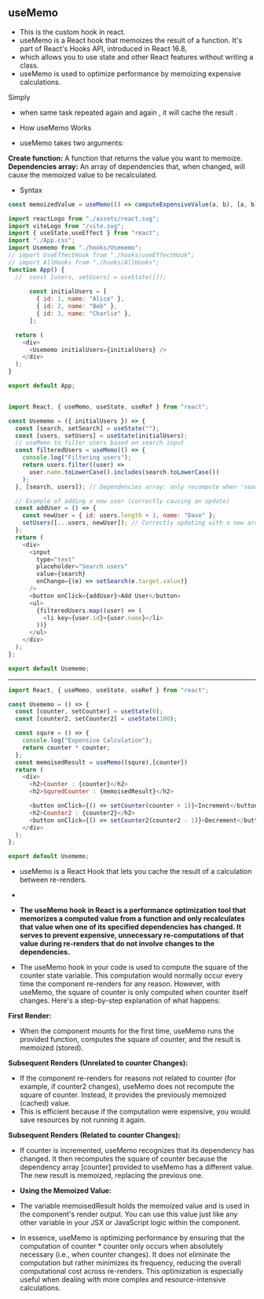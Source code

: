 ## useMemo 

- This is the custom hook in react.
- useMemo is a React hook that memoizes the result of a function. It's part of React's Hooks API, introduced in React 16.8,
- which allows you to use state and other React features without writing a class.
- useMemo is used to optimize performance by memoizing expensive calculations.

Simply

- when same task repeated again and again , it will cache the result .

- How useMemo Works
- useMemo takes two arguments:

**Create function:** A function that returns the value you want to memoize.
**Dependencies array:** An array of dependencies that, when changed, will cause the memoized value to be recalculated.


- Syntax

```js
const memoizedValue = useMemo(() => computeExpensiveValue(a, b), [a, b]);
```



```js
import reactLogo from "./assets/react.svg";
import viteLogo from "/vite.svg";
import { useState,useEffect } from "react";
import "./App.css";
import Usememo from "./hooks/Usememo";
// import UseEffectHook from "./hooks/useEffectHook";
// import AllHooks from "./hooks/AllHooks";
function App() {
  //  const [users, setUsers] = useState([]);
    
      const initialUsers = [
        { id: 1, name: "Alice" },
        { id: 2, name: "Bob" },
        { id: 3, name: "Charlie" },
      ];

  return (
    <div>
      <Usememo initialUsers={initialUsers} />
    </div>
  );
}

export default App;

```

```js

import React, { useMemo, useState, useRef } from "react";

const Usememo = ({ initialUsers }) => {
  const [search, setSearch] = useState("");
  const [users, setUsers] = useState(initialUsers);
  // useMemo to filter users based on search input
  const filteredUsers = useMemo(() => {
    console.log("Filtering users");
    return users.filter((user) =>
      user.name.toLowerCase().includes(search.toLowerCase())
    );
  }, [search, users]); // Dependencies array: only recompute when 'search' or 'users' change

  // Example of adding a new user (correctly causing an update)
  const addUser = () => {
    const newUser = { id: users.length + 1, name: "Dave" };
    setUsers([...users, newUser]); // Correctly updating with a new array reference
  };
  return (
    <div>
      <input
        type="text"
        placeholder="Search users"
        value={search}
        onChange={(e) => setSearch(e.target.value)}
      />
      <button onClick={addUser}>Add User</button>
      <ul>
        {filteredUsers.map((user) => (
          <li key={user.id}>{user.name}</li>
        ))}
      </ul>
    </div>
  );
};

export default Usememo;

```



-------------------


```js
import React, { useMemo, useState, useRef } from "react";

const Usememo = () => {
  const [counter, setCounter] = useState(0);
  const [counter2, setCounter2] = useState(100);

  const squre = () => {
    console.log("Expensive Calculation");
    return counter * counter;
  };
  const memoisedResult = useMemo((squre),[counter])
  return (
    <div>
      <h2>Counter : {counter}</h2>
      <h2>SquredCounter : {memoisedResult}</h2>

      <button onClick={() => setCounter(counter + 1)}>Increment</button>
      <h2>Counter2 : {counter2}</h2>
      <button onClick={() => setCounter2(counter2 - 1)}>Decrement</button>
    </div>
  );
};

export default Usememo;
```
- useMemo is a React Hook that lets you cache the result of a calculation between re-renders.
- 
- **The useMemo hook in React is a performance optimization tool that memorizes a computed value from a function and only recalculates that value when one of its specified dependencies has changed. It serves to prevent expensive, unnecessary re-computations of that value during re-renders that do not involve changes to the dependencies.**


- The useMemo hook in your code is used to compute the square of the counter state variable. This computation would normally occur every time the component re-renders for any reason. However, with useMemo, the square of counter is only computed when counter itself changes. Here's a step-by-step explanation of what happens:

**First Render:**

- When the component mounts for the first time, useMemo runs the provided function, computes the square of counter, and the result is memoized (stored).

**Subsequent Renders (Unrelated to counter Changes):**

- If the component re-renders for reasons not related to counter (for example, if counter2 changes), useMemo does not recompute the square of counter. Instead, it provides the previously memoized (cached) value.
- This is efficient because if the computation were expensive, you would save resources by not running it again.

**Subsequent Renders (Related to counter Changes):**

- If counter is incremented, useMemo recognizes that its dependency has changed. It then recomputes the square of counter because the dependency array [counter] provided to useMemo has a different value.
The new result is memoized, replacing the previous one.


- **Using the Memoized Value:**

- The variable memoisedResult holds the memoized value and is used in the component's render output. You can use this value just like any other variable in your JSX or JavaScript logic within the component.
- In essence, useMemo is optimizing performance by ensuring that the computation of counter * counter only occurs when absolutely necessary (i.e., when counter changes). It does not eliminate the computation but rather minimizes its frequency, reducing the overall computational cost across re-renders. This optimization is especially useful when dealing with more complex and resource-intensive calculations.











